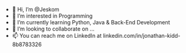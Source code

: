 - 👋 Hi, I’m @Jeskom
- 👀 I’m interested in Programming
- 🌱 I’m currently learning Python, Java & Back-End Development
- 💞️ I’m looking to collaborate on ...
- 📫 You can reach me on LinkedIn at linkedin.com/in/jonathan-kidd-8b8783326

<!---
Jeskom/Jeskom is a ✨ special ✨ repository because its `README.md` (this file) appears on your GitHub profile.
You can click the Preview link to take a look at your changes.
--->
